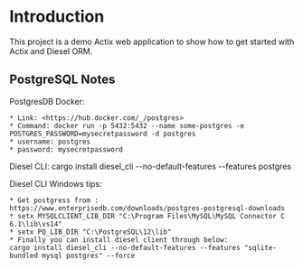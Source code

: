 # Introduction

This project is a demo Actix web application to show how to get started with Actix and Diesel ORM.

## PostgreSQL Notes

PostgresDB Docker:

    * Link: <https://hub.docker.com/_/postgres>
    * Command: docker run -p 5432:5432 --name some-postgres -e POSTGRES_PASSWORD=mysecretpassword -d postgres
    * username: postgres
    * password: mysecretpassword

Diesel CLI:
cargo install diesel_cli --no-default-features --features postgres

Diesel CLI Windows tips:

    * Get postgress from : https://www.enterprisedb.com/downloads/postgres-postgresql-downloads
    * setx MYSQLCLIENT_LIB_DIR "C:\Program Files\MySQL\MySQL Connector C 6.1\lib\vs14"
    * setx PQ_LIB_DIR "C:\PostgreSQL\12\lib"
    * Finally you can install diesel client through below:
    cargo install diesel_cli --no-default-features --features "sqlite-bundled mysql postgres" --force

